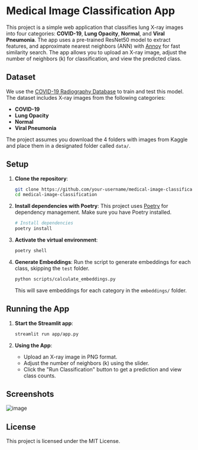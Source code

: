 # Medical Image Classification App

This project is a simple web application that classifies lung X-ray images into four categories: **COVID-19**, **Lung Opacity**, **Normal**, and **Viral Pneumonia**. The app uses a pre-trained ResNet50 model to extract features, and approximate nearest neighbors (ANN) with [Annoy](https://github.com/spotify/annoy) for fast similarity search. The app allows you to upload an X-ray image, adjust the number of neighbors (k) for classification, and view the predicted class.

## Dataset

We use the [COVID-19 Radiography Database](https://www.kaggle.com/datasets/tawsifurrahman/covid19-radiography-database) to train and test this model. The dataset includes X-ray images from the following categories:

- **COVID-19**
- **Lung Opacity**
- **Normal**
- **Viral Pneumonia**

The project assumes you download the 4 folders with images from Kaggle and place them in a designated folder called `data/`.

## Setup

1. **Clone the repository**:
    ```bash
    git clone https://github.com/your-username/medical-image-classification.git
    cd medical-image-classification
    ```

2. **Install dependencies with Poetry**:
    This project uses [Poetry](https://python-poetry.org/) for dependency management. Make sure you have Poetry installed.

    ```bash
    # Install dependencies
    poetry install
    ```

3. **Activate the virtual environment**:
    ```bash
    poetry shell
    ```

4. **Generate Embeddings**:
    Run the script to generate embeddings for each class, skipping the `test` folder.

    ```bash
    python scripts/calculate_embeddings.py
    ```

    This will save embeddings for each category in the `embeddings/` folder.

## Running the App

1. **Start the Streamlit app**:
    ```bash
    streamlit run app/app.py
    ```

2. **Using the App**:
    - Upload an X-ray image in PNG format.
    - Adjust the number of neighbors (k) using the slider.
    - Click the "Run Classification" button to get a prediction and view class counts.

## Screenshots

![image](https://github.com/user-attachments/assets/5ef31049-d4cd-4c35-a188-fc063fe8be81)


## License

This project is licensed under the MIT License.
